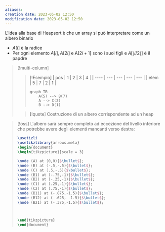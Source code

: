 ```yaml
---
aliases: 
creation date: 2023-05-02 12:50
modification date: 2023-05-02 12:50
---
```


L'idea alla base di Heapsort è che un array si può interpretare come un albero binario
- $A[i]$ è la radice
- Per ogni elemento $A[i], A[2i]$ e A$[2i + 1]$ sono i suoi figli e $A[\lfloor i / 2 \rfloor]$ è il papdre

> [!multi-column]
>  
>
>> [!Esempio]
> >  | pos  | 1   | 2   | 3   | 4   |
> >  | ---- | --- | --- | --- | --- |
> >  | elem | 5   | 7   | 2   | 1    |
> > 
> > 
> > ```mermaid
> > graph TB
> > 	A(5) --> B(7)
> > 	A --> C(2)
> > 	B --> D(1)
> > ```
> 
>>[!quote]
>>Costruzione di un albero corrispondente ad un heap
>
>

>[!oss]
>L'albero sarà sempre completo ad eccezione del livello inferiore che potrebbe avere degli elementi mancanti verso destra:
>
> ```tikz
> \usetizli
> \usetikzlibrary{arrows.meta}
>\begin{document}
>\begin{tikzpicture}[scale = 3]
>
>\node (A) at (0,0){$\bullet$};
>\node (B) at (-.5,-.5){$\bullet$};
>\node (C) at (.5,-.5){$\bullet$};
>\node (B1) at (-.75,-1){$\bullet$};
>\node (B2) at (-.25,-1){$\bullet$};
>\node (C1) at (.25,-1){$\bullet$};
>\node (C2) at (.75,-1){$\bullet$};
>\node (B11) at (-.875,-1.5){$\bullet$};
>\node (B12) at (-.625, -1.5){$\bullet$};
>\node (B21) at (-.375,-1.5){$\bullet$};
>
>
>
>\end{tikzpicture}
>\end{document}
>```

